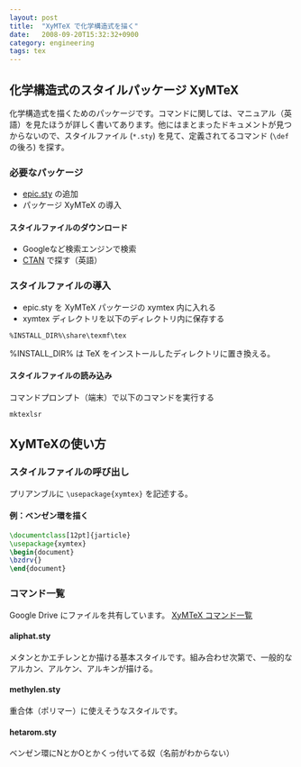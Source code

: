 ```yaml
---
layout: post
title:  "XyMTeX で化学構造式を描く"
date:   2008-09-20T15:32:32+0900
category: engineering
tags: tex
---
```


## 化学構造式のスタイルパッケージ XyMTeX

化学構造式を描くためのパッケージです。コマンドに関しては、マニュアル（英語）を見たほうが詳しく書いてあります。他にはまとまったドキュメントが見つからないので、スタイルファイル (`*.sty`) を見て、定義されてるコマンド (`\def` の後ろ) を探す。

### 必要なパッケージ

- [epic.sty](http://www.mit.edu/afs/athena/contrib/tex-contrib/Chem2/xymtex/epic.sty) の追加
- パッケージ XyMTeX の導入

#### スタイルファイルのダウンロード

- Googleなど検索エンジンで検索
- [CTAN](http://www.ctan.org/search.html#byName) で探す（英語）

### スタイルファイルの導入

- epic.sty を XyMTeX パッケージの xymtex 内に入れる
- xymtex ディレクトリを以下のディレクトリ内に保存する

```
%INSTALL_DIR%\share\texmf\tex
```

%INSTALL_DIR% は TeX をインストールしたディレクトリに置き換える。


#### スタイルファイルの読み込み

コマンドプロンプト（端末）で以下のコマンドを実行する

```
mktexlsr
```

## XyMTeXの使い方

### スタイルファイルの呼び出し

プリアンブルに `\usepackage{xymtex}` を記述する。

#### 例：ベンゼン環を描く

```tex
\documentclass[12pt]{jarticle}
\usepackage{xymtex}
\begin{document}
\bzdrv{}
\end{document}
```

### コマンド一覧

Google Drive にファイルを共有しています。
[XyMTeX コマンド一覧](https://drive.google.com/folderview?id=0B2_vpZAj15VrUFZHZVZMNzBDdjg)

#### aliphat.sty

メタンとかエチレンとか描ける基本スタイルです。組み合わせ次第で、一般的なアルカン、アルケン、アルキンが描ける。

#### methylen.sty

重合体（ポリマー）に使えそうなスタイルです。

#### hetarom.sty

ベンゼン環にNとかOとかくっ付いてる奴（名前がわからない）
